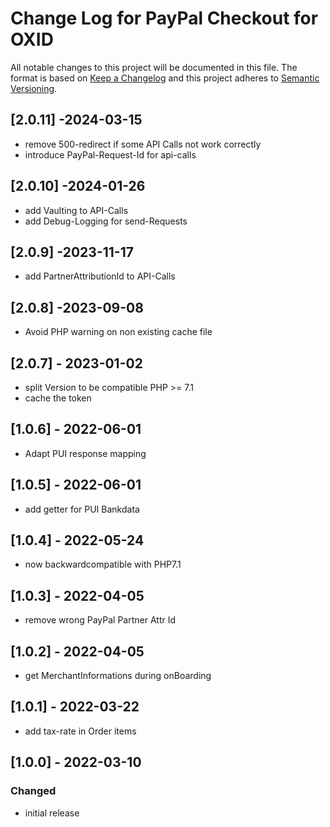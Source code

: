 # Change Log for PayPal Checkout for OXID

All notable changes to this project will be documented in this file.
The format is based on [Keep a Changelog](http://keepachangelog.com/)
and this project adheres to [Semantic Versioning](http://semver.org/).

## [2.0.11] -2024-03-15

- remove 500-redirect if some API Calls not work correctly
- introduce PayPal-Request-Id for api-calls

## [2.0.10] -2024-01-26

- add Vaulting to API-Calls
- add Debug-Logging for send-Requests

## [2.0.9] -2023-11-17

- add PartnerAttributionId to API-Calls

## [2.0.8] -2023-09-08

- Avoid PHP warning on non existing cache file

## [2.0.7] - 2023-01-02

- split Version to be compatible PHP >= 7.1
- cache the token

## [1.0.6] - 2022-06-01

- Adapt PUI response mapping

## [1.0.5] - 2022-06-01

- add getter for PUI Bankdata

## [1.0.4] - 2022-05-24

- now backwardcompatible with PHP7.1

## [1.0.3] - 2022-04-05

- remove wrong PayPal Partner Attr Id

## [1.0.2] - 2022-04-05

- get MerchantInformations during onBoarding

## [1.0.1] - 2022-03-22

- add tax-rate in Order items

## [1.0.0] - 2022-03-10

### Changed
- initial release
